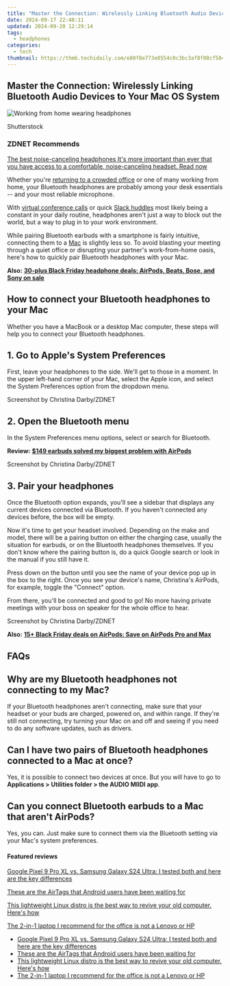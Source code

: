 ```yaml
---
title: "Master the Connection: Wirelessly Linking Bluetooth Audio Devices to Your Mac OS System"
date: 2024-09-17 22:48:11
updated: 2024-09-20 12:29:14
tags:
  - headphones
categories:
  - tech
thumbnail: https://thmb.techidaily.com/e80f8e773e8554c0c3bc3af8f08cf584d0a96cf13fd55f62c95158efb815f99f.jpg
---
```


## Master the Connection: Wirelessly Linking Bluetooth Audio Devices to Your Mac OS System

![Working from home wearing headphones](https://www.zdnet.com/a/img/resize/5355c6938e10d9f540d33a20c86123113d2f7c5e/2021/08/12/ec7d3096-f8d5-4a6d-8bc7-4b0b45b4308b/working-from-home.jpg?auto=webp&width=1280)

Shutterstock

### **ZDNET** Recommends

[The best noise-canceling headphones It's more important than ever that you have access to a comfortable, noise-canceling headset.  Read now](https://www.zdnet.com/article/best-noise-canceling-headphones/)

Whether you're [returning to a crowded office](https://www.zdnet.com/article/hybrid-work-has-changed-our-office-habits-bosses-need-to-take-note/) or one of many working from home, your Bluetooth headphones are probably among your desk essentials -- and your most reliable microphone. 

With [virtual conference calls](https://www.zdnet.com/article/zoom-launches-its-own-email-calendar-services/) or quick [Slack huddles](https://www.zdnet.com/article/how-to-use-slacks-huddle-feature-and-why-you-should/) most likely being a constant in your daily routine, headphones aren't just a way to block out the world, but a way to plug in to your work environment. 

While pairing Bluetooth earbuds with a smartphone is fairly intuitive, connecting them to a [Mac](https://apple.sjv.io/c/159047/435031/7613?&sharedId=zdnet&u=https%3A%2F%2Fwww.apple.com%2Fshop%2Fbuy-mac%2Fmacbook-pro%2F14-inch&subId1=zd-%5F%5FCOM%5FCLICK%5FID%5F%5F-dtp) is slightly less so. To avoid blasting your meeting through a quiet office or disrupting your partner's work-from-home oasis, here's how to quickly pair Bluetooth headphones with your Mac. 

**Also:** [**30-plus Black Friday headphone deals: AirPods, Beats, Bose, and Sony on sale**](https://www.zdnet.com/article/early-black-friday-headphone-deals-november-18-2022/)

## How to connect your Bluetooth headphones to your Mac

Whether you have a MacBook or a desktop Mac computer, these steps will help you to connect your Bluetooth headphones. 

## 1\. Go to Apple's System Preferences

First, leave your headphones to the side. We'll get to those in a moment. In the upper left-hand corner of your Mac, select the Apple icon, and select the System Preferences option from the dropdown menu. 

Screenshot by Christina Darby/ZDNET

## 2\. Open the Bluetooth menu

In the System Preferences menu options, select or search for Bluetooth.

**Review:** [**$149 earbuds solved my biggest problem with AirPods**](https://www.zdnet.com/article/soundcore-liberty-4-review/)

Screenshot by Christina Darby/ZDNET

## 3\. Pair your headphones

Once the Bluetooth option expands, you'll see a sidebar that displays any current devices connected via Bluetooth. If you haven't connected any devices before, the box will be empty. 

Now it's time to get your headset involved. Depending on the make and model, there will be a pairing button on either the charging case, usually the situation for earbuds, or on the Bluetooth headphones themselves. If you don't know where the pairing button is, do a quick Google search or look in the manual if you still have it.

Press down on the button until you see the name of your device pop up in the box to the right. Once you see your device's name, Christina's AirPods, for example, toggle the "Connect" option. 

From there, you'll be connected and good to go! No more having private meetings with your boss on speaker for the whole office to hear.

Screenshot by Christina Darby/ZDNET

**Also:** [**15+ Black Friday deals on AirPods: Save on AirPods Pro and Max**](https://www.zdnet.com/article/early-airpods-black-friday-deals-november-18-2022/)

## FAQs

## Why are my Bluetooth headphones not connecting to my Mac? 

If your Bluetooth headphones aren't connecting, make sure that your headset or your buds are charged, powered on, and within range. If they're still not connecting, try turning your Mac on and off and seeing if you need to do any software updates, such as drivers. 

## Can I have two pairs of Bluetooth headphones connected to a Mac at once? 

Yes, it is possible to connect two devices at once. But you will have to go to **Applications > Utilities folder > the AUDIO MIIDI app**. 

## Can you connect Bluetooth earbuds to a Mac that aren't AirPods?

Yes, you can. Just make sure to connect them via the Bluetooth setting via your Mac's system preferences. 

#### Featured reviews

[Google Pixel 9 Pro XL vs. Samsung Galaxy S24 Ultra: I tested both and here are the key differences](https://www.zdnet.com/article/google-pixel-9-pro-xl-vs-samsung-galaxy-s24-ultra/ "Google Pixel 9 Pro XL vs. Samsung Galaxy S24 Ultra: I tested both and here are the key differences")

[These are the AirTags that Android users have been waiting for](https://www.zdnet.com/article/these-are-the-airtags-that-android-users-have-been-waiting-for/ "These are the AirTags that Android users have been waiting for")

[This lightweight Linux distro is the best way to revive your old computer. Here's how](https://www.zdnet.com/article/this-lightweight-linux-distro-is-the-best-way-to-revive-your-old-computer-heres-how/ "This lightweight Linux distro is the best way to revive your old computer. Here's how")

[The 2-in-1 laptop I recommend for the office is not a Lenovo or HP](https://www.zdnet.com/article/one-of-the-most-versatile-2-in-1-laptops-ive-tested-is-not-a-lenovo-or-hp/ "The 2-in-1 laptop I recommend for the office is not a Lenovo or HP")

* [Google Pixel 9 Pro XL vs. Samsung Galaxy S24 Ultra: I tested both and here are the key differences](https://www.zdnet.com/article/google-pixel-9-pro-xl-vs-samsung-galaxy-s24-ultra/ "Google Pixel 9 Pro XL vs. Samsung Galaxy S24 Ultra: I tested both and here are the key differences")
* [These are the AirTags that Android users have been waiting for](https://www.zdnet.com/article/these-are-the-airtags-that-android-users-have-been-waiting-for/ "These are the AirTags that Android users have been waiting for")
* [This lightweight Linux distro is the best way to revive your old computer. Here's how](https://www.zdnet.com/article/this-lightweight-linux-distro-is-the-best-way-to-revive-your-old-computer-heres-how/ "This lightweight Linux distro is the best way to revive your old computer. Here's how")
* [The 2-in-1 laptop I recommend for the office is not a Lenovo or HP](https://www.zdnet.com/article/one-of-the-most-versatile-2-in-1-laptops-ive-tested-is-not-a-lenovo-or-hp/ "The 2-in-1 laptop I recommend for the office is not a Lenovo or HP")

<ins class="adsbygoogle"
     style="display:block"
     data-ad-format="autorelaxed"
     data-ad-client="ca-pub-7571918770474297"
     data-ad-slot="1223367746"></ins>



<ins class="adsbygoogle"
     style="display:block"
     data-ad-client="ca-pub-7571918770474297"
     data-ad-slot="8358498916"
     data-ad-format="auto"
     data-full-width-responsive="true"></ins>
